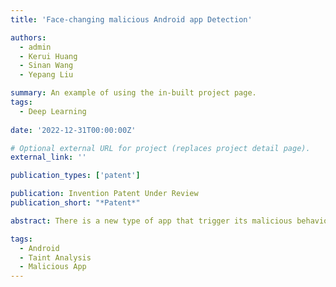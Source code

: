 ```yaml
---
title: 'Face-changing malicious Android app Detection'

authors:
  - admin
  - Kerui Huang
  - Sinan Wang
  - Yepang Liu

summary: An example of using the in-built project page.
tags:
  - Deep Learning
  
date: '2022-12-31T00:00:00Z'

# Optional external URL for project (replaces project detail page).
external_link: ''

publication_types: ['patent']

publication: Invention Patent Under Review
publication_short: "*Patent*"

abstract: There is a new type of app that trigger its malicious behaviors under specific conditions, these conditions may include triggering actions based on particular IP addresses, locations, or specific times. Our approach to detecting and mitigating these threats involves a comprehensive analysis, combining both static and dynamic methods. In my role, I focused on the development of the static analysis component, employing sophisticated taint analysis techniques to scrutinize data flow within APKs. This allowed us to pinpoint patterns indicative of malicious behavior triggers. This work has been applied for a patent and is currently undergoing review.

tags: 
  - Android
  - Taint Analysis
  - Malicious App
---
```

